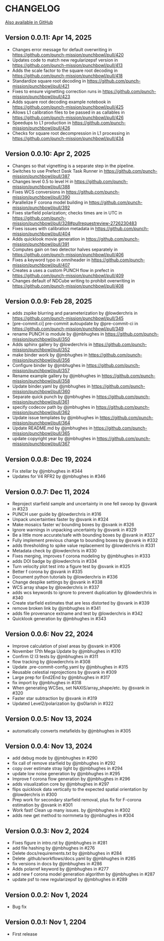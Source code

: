 # CHANGELOG

[Also available in GitHub](https://github.com/punch-mission/punchbowl/releases)

## Version 0.0.11: Apr 14, 2025

- Changes error message for default overwriting in https://github.com/punch-mission/punchbowl/pull/420
- Updates code to match new regularizepsf version in https://github.com/punch-mission/punchbowl/pull/413
- Adds the scale factor to the square root decoding in https://github.com/punch-mission/punchbowl/pull/418
- Standardize square root decoding in https://github.com/punch-mission/punchbowl/pull/421
- Fixes to ensure vignetting correction runs in https://github.com/punch-mission/punchbowl/pull/423
- Adds square root decoding example notebook in https://github.com/punch-mission/punchbowl/pull/425
- Allows L1 calibration files to be passed in as callables in https://github.com/punch-mission/punchbowl/pull/426
- Speedups to L1 production in https://github.com/punch-mission/punchbowl/pull/426
- Checks for square root decompression in L1 processing in https://github.com/punch-mission/punchbowl/pull/434

## Version 0.0.10: Apr 2, 2025

- Changes so that vignetting is a separate step in the pipeline.
- Switches to use Prefect Dask Task Runner in https://github.com/punch-mission/punchbowl/pull/387
- Changes level 0.5 to level H in https://github.com/punch-mission/punchbowl/pull/388
- Fixes WCS conversions in https://github.com/punch-mission/punchbowl/pull/390
- Parallelize F corona model building in https://github.com/punch-mission/punchbowl/pull/392
- Fixes starfield polarization; checks times are in UTC in https://github.com/punch-mission/punchbowl/pull/328#pullrequestreview-2726230483
- Fixes issues with calibration metadata in https://github.com/punch-mission/punchbowl/pull/404
- Adds quicklook movie generation in https://github.com/punch-mission/punchbowl/pull/391
- Computes gain on two detector halves separately in https://github.com/punch-mission/punchbowl/pull/406
- Fixes a keyword typo in omniheader in https://github.com/punch-mission/punchbowl/pull/407
- Creates a uses a custom PUNCH flow in prefect in https://github.com/punch-mission/punchbowl/pull/409
- Changes default of NDCube writing to prohibit overwriting in https://github.com/punch-mission/punchbowl/pull/408

## Version 0.0.9: Feb 28, 2025

* adds zspike blurring and parameterization by @lowderchris in https://github.com/punch-mission/punchbowl/pull/345
* [pre-commit.ci] pre-commit autoupdate by @pre-commit-ci in https://github.com/punch-mission/punchbowl/pull/349
* rename PUNCH io module by @jmbhughes in https://github.com/punch-mission/punchbowl/pull/350
* Adds sphinx gallery by @lowderchris in https://github.com/punch-mission/punchbowl/pull/352
* make binder work by @jmbhughes in https://github.com/punch-mission/punchbowl/pull/356
* Configure binder by @jmbhughes in https://github.com/punch-mission/punchbowl/pull/357
* Rename example gallery by @jmbhughes in https://github.com/punch-mission/punchbowl/pull/358
* Update binder.yaml by @jmbhughes in https://github.com/punch-mission/punchbowl/pull/360
* Separate quick punch by @jmbhughes in https://github.com/punch-mission/punchbowl/pull/361
* specify codecov path by @jmbhughes in https://github.com/punch-mission/punchbowl/pull/362
* Update issue templates by @jmbhughes in https://github.com/punch-mission/punchbowl/pull/364
* Update README.md by @jmbhughes in https://github.com/punch-mission/punchbowl/pull/365
* update copyright year by @jmbhughes in https://github.com/punch-mission/punchbowl/pull/367

## Version 0.0.8: Dec 19, 2024

- Fix stellar by @jmbhughes in #344
- Updates for V4 RFR2 by @jmbhughes in #346

## Version 0.0.7: Dec 11, 2024

- Reproject starfield sample and uncertainty in one fell swoop by @svank in #323
- PUNCH user guide by @lowderchris in #316
- Unpack uncertainties faster by @svank in #324
- Make mosaics faster w/ bounding boxes by @svank in #326
- Ignore warnings in unpacking uncertainty by @svank in #329
- Be a little more accurate/safe with bounding boxes by @svank in #327
- Fully implement previous change to bounding boxes by @svank in #332
- adds thresholding to spike value replacement by @lowderchris in #331
- Metadata check by @lowderchris in #330
- Fixes merging, improves f corona modeling by @jmbhughes in #333
- adds DOI badge by @lowderchris in #334
- Turn velocity plot test into a figure test by @svank in #325
- Better f corona by @svank in #335
- Document python tutorials by @lowderchris in #336
- Change despike settings by @svank in #338
- WCS array shape by @lowderchris in #337
- adds wcs keywords to ignore to prevent duplication by @lowderchris in #340
- Create starfield estimates that are less distorted by @svank in #339
- remove broken link by @jmbhughes in #341
- adds file provenance extname and test by @lowderchris in #342
- Quicklook generation by @jmbhughes in #343

## Version 0.0.6: Nov 22, 2024

- Improve calculation of pixel areas by @svank in #306
- November 17th Mega Update by @jmbhughes in #310
- Confirm l2 l3 tests by @jmbhughes in #311
- flow tracking by @lowderchris in #308
- Update .pre-commit-config.yaml by @jmbhughes in #315
- Reusable celestial reprojections by @svank in #309
- Large prep for End2End by @jmbhughes in #317
- fix import by @jmbhughes in #318
- When generating WCSes, set NAXIS/array_shape/etc. by @svank in #320
- Faster star subtraction by @svank in #319
- Updated Level2/polarization by @s0larish in #322

## Version 0.0.5: Nov 13, 2024

- automatically converts metafields by @jmbhughes in #305

## Version 0.0.4: Nov 13, 2024

- add debug mode by @jmbhughes in #290
- fix call of remove starfield by @jmbhughes in #292
- copy over estimate stray light by @jmbhughes in #294
- update low noise generation by @jmbhughes in #295
- Improve f corona flow generation by @jmbhughes in #296
- adds visualization core by @jmbhughes in #297
- flips quicklook data vertically to the expected spatial orientation by @lowderchris in #300
- Prep work for secondary starfield removal, plus fix for F-corona estimation by @svank in #301
- Work fast! Clean up many issues. by @jmbhughes in #302
- adds new get method to normmeta by @jmbhughes in #304

## Version 0.0.3: Nov 2, 2024

- Fixes figure in intro.rst by @jmbhughes in #281
- add file hashing by @jmbhughes in #276
- Delete docs/requirements.txt by @jmbhughes in #284
- Delete .github/workflows/docs.yaml by @jmbhughes in #285
- fix versions in docs by @jmbhughes in #286
- Adds polarref keyword by @jmbhughes in #277
- add new f corona model generation algorithm by @jmbhughes in #287
- update psf to new regularizepsf by @jmbhughes in #289

## Version 0.0.2: Nov 1, 2024

- Bug fix

## Version 0.0.1: Nov 1, 2204

- First release
